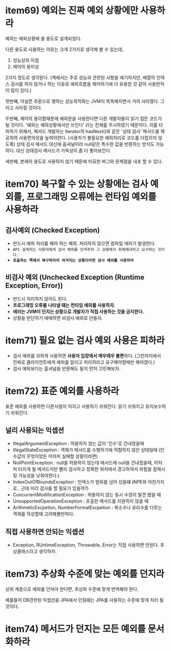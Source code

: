 # item69) 예외는 진짜 예외 상황에만 사용하라
예외는 예외상황에 쓸 용도로 설계되었다.

다른 용도로 사용하는 이유는 크게 2가지로 생각해 볼 수 있는데,
1. 성능상의 이점
2. 제어의 용이성

2가지 정도로 생각된다. (책에서는 주로 성능과 관련된 사항을 얘기하지만, 배열의 인덱스 검사를 하지 않거나 하는 이유로 예외흐름을 제어하기에 더 유용한 것 같아 사용한적이 많이 있다.)

첫번쨰, 어설픈 추론으로 행하는 성능최적화는 JVM이 똑똑해지면서 거의 사라졌다. 그리고 사라질 것이다.

두번째, 제어의 용이함때문에 예외문을 사용한다면 다른 개발자들이 읽기 힘든 코드가 될 것이다. '예외는 예외상황에서만 쓰인다' 라는 전제를 무시하였기 때문이다.
이를 타파하기 위해서, 메서드 개발자는 Iterator의 hasNext()와 같은 '상태 검사' 메서드를 제공하여 사용편의성을 높여야한다. (사용자가 불필요한 예외처리로 코드를 더럽히자 않도록)
상태 검사 메서드 대신에 옵셔널이라 null같은 특수한 값을 반환하는 방식도 가능하다. 대신 상태검사 메서드가 가독성이 좀 더 좋아보인다.

세번째, 본래의 용도로 사용하지 않기 때문에 미묘한 버그와 문제점을 내포 할 수 있다.

# item70) 복구할 수 있는 상황에는 검사 예외를, 프로그래밍 오류에는 런타임 예외를 사용하라

##  검사예외 (Checked Exception)
-  반드시 예외 처리를 해야 하는 예외. 처리하지 않으면 컴파일 에러가 발생한다.
- `API 설계자는 사용자에게 검사 예외를 던져주어 그 상황에서 회복해내라고 요구하는 것이다.`
- **`호출하는 쪽에서 복구하리라 여겨지는 상황이라면 검사 예외를 사용하라`**

## 비검사 예외 (Unchecked Exception (Runtime Exception, Error)) 
- 반드시 처리하지 않아도 된다.
- **프로그래밍 오류를 나타낼 떄는 런타임 예외를 사용하자.**
- **에러는 JVM이 던지는 상황으로 개발자가 직접 사용하는 것을 금지한다.**
- 상황을 판단하기 애매하면 비검사 예외로 만들자.

# item71) 필요 없는 검사 예외 사용은 피하라
- 검사 예외를 과하게 사용하면 **사용자 입장에서 매우매우 불편**하다. (그런의미에서 진짜로 클라이언트에게 예외를 알리고 처리하라고 요구해야할때만 해야겠다.)
- 검사 예외보다는 옵셔널을 반환해도 될지 먼저 고민해보자.

# item72) 표준 예외를 사용하라
표준 예외를 사용하면 다른사람이 익히고 사용하기 쉬워진다. 읽기 쉬워지고 유지보수하기 쉬워진다.

## 널리 사용되는 익셉션
- IllegalArgumentException : 허용하지 않는 값이 '인수'로 건내졌을때
- IllegalStateException : 객체가 메서드를 수행하기에 적합하지 않은 상태일때 (인수값이 무엇이었든 어차피 실패할 상황이라면)
- NullPointException : null을 허용하지 않는데 메서드에 null을 건내졌을때, 어차피 터지게 될 메서드지만 빨리 검사하고 정확한 위치에서 경고하여서 위험을 잠재시킬 가능성을 낮춰야한다.)
- IndexOutOfBoundsException : 인덱스가 범위를 넘어 섰을떄 (NPE와 마찬가지로.. 근데 미리 검사를 할 필요가 있을까?)
- ConcurrentModificationException : 허용하지 않는 동시 수정이 발견 됐을 때
- UnsupportedOperationException : 호출한 메서드를 지원하지 않을 때
- ArithmeticExcpetion, NumberFormatExcpetion : 복소수나 유리수를 다루는 객체를 작성할때 고려해볼만하다.

## 직접 사용하면 안되는 익셉션
- Exception, RUntimeException, Throwable, Error는 직접 사용하면 안된다. 추상클래스라고 생각하자.

# item73) 추상화 수준에 맞는 예외를 던지라
상위 계층으로 예외를 던져야 한다면, 추상화 수준에 맞게 번역해야 한다.

예를들어 DB관련된 익셉션을 JPA에서 던질떄는 JPA를 사용하는 수준에 맞게 처리 될 것이다.

# item74) 메서드가 던지는 모든 예외를 문서화하라

